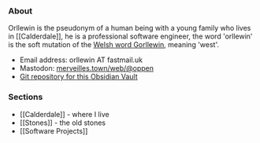 ### About

Orllewin is the pseudonym of a human being with a young family who lives in [[Calderdale]], he is a professional software engineer, the word 'orllewin' is the soft mutation of the [Welsh word Gorllewin](https://en.wiktionary.org/wiki/gorllewin#Welsh), meaning 'west'.

* Email address: orllewin AT fastmail.uk
* Mastodon: [merveilles.town/web/@oppen](https://merveilles.town/web/@oppen)
* [Git repository for this Obsidian Vault](https://github.com/orllewin/obsidian/tree/main/orllewin)

### Sections
* [[Calderdale]] - where I live
* [[Stones]] - the old stones
* [[Software Projects]]
